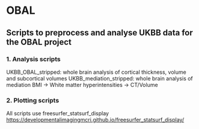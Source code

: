 # OBAL
## Scripts to preprocess and analyse UKBB data for the OBAL project
### 1. Analysis scripts
UKBB_OBAL_stripped: whole brain analysis of cortical thickness, volume and subcortical volumes
UKBB_mediation_stripped: whole brain analysis of mediation BMI -> White matter hyperintensities -> CT/Volume
### 2. Plotting scripts
All scripts use freesurfer_statsurf_display https://developmentalimagingmcri.github.io/freesurfer_statsurf_display/
